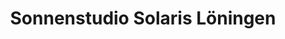---
title: "Sonnenstudio Solaris Löningen"
url: /loeningen/sonnenstudio-solaris-loeningen/
shop: Kosmetik
---